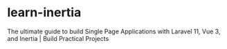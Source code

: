 # learn-inertia
The ultimate guide to build Single Page Applications with Laravel 11, Vue 3, and Inertia | Build Practical Projects
